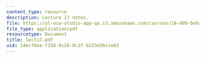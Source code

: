 ```yaml
---
content_type: resource
description: Lecture 17 notes.
file: https://ol-ocw-studio-app-qa.s3.amazonaws.com/courses/18-409-behavior-of-algorithms-spring-2002/14ec76eaf1569c260c2fb223e56cce63_lect17.pdf
file_type: application/pdf
resourcetype: Document
title: lect17.pdf
uid: 14ec76ea-f156-9c26-0c2f-b223e56cce63
---
```


